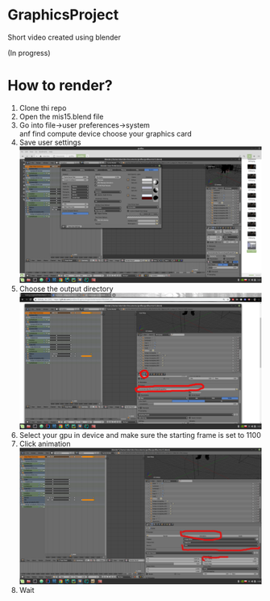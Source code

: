 # GraphicsProject
Short video created using blender

(In progress)

<h1>How to render?</h1>

<ol>
  <li>Clone thi repo</li>
  <li>Open the mis15.blend file</li>
  <li>Go into file->user preferences->system<br>
    anf find compute device choose your graphics card</li>
  <li>Save user settings</li>
  <img src="https://github.com/JankDev/GraphicsProject/blob/master/blender-settings.png" width="700"/>
  <li>Choose the output directory</li>
  <img src="output-dir.png" width="700"/>
  <li>Select your gpu in device and make sure the starting frame is set to 1100</li>
  <li>Click animation</li>
  <img src="render.png" width="700"/>
  <li>Wait</li>
  
</ol>
